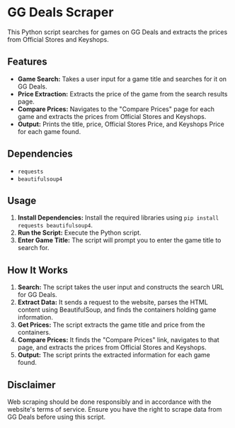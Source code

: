 # GG Deals Scraper

This Python script searches for games on GG Deals and extracts the prices from Official Stores and Keyshops.

## Features

*   **Game Search:** Takes a user input for a game title and searches for it on GG Deals.
*   **Price Extraction:** Extracts the price of the game from the search results page.
*   **Compare Prices:** Navigates to the "Compare Prices" page for each game and extracts the prices from Official Stores and Keyshops.
*   **Output:** Prints the title, price, Official Stores Price, and Keyshops Price for each game found.

## Dependencies

*   `requests`
*   `beautifulsoup4`

## Usage

1.  **Install Dependencies:** Install the required libraries using `pip install requests beautifulsoup4`.
2.  **Run the Script:** Execute the Python script. 
3.  **Enter Game Title:** The script will prompt you to enter the game title to search for.

## How It Works

1.  **Search:** The script takes the user input and constructs the search URL for GG Deals.
2.  **Extract Data:** It sends a request to the website, parses the HTML content using BeautifulSoup, and finds the containers holding game information.
3.  **Get Prices:** The script extracts the game title and price from the containers.
4.  **Compare Prices:** It finds the "Compare Prices" link, navigates to that page, and extracts the prices from Official Stores and Keyshops.
5.  **Output:** The script prints the extracted information for each game found.

## Disclaimer

Web scraping should be done responsibly and in accordance with the website's terms of service. Ensure you have the right to scrape data from GG Deals before using this script.

